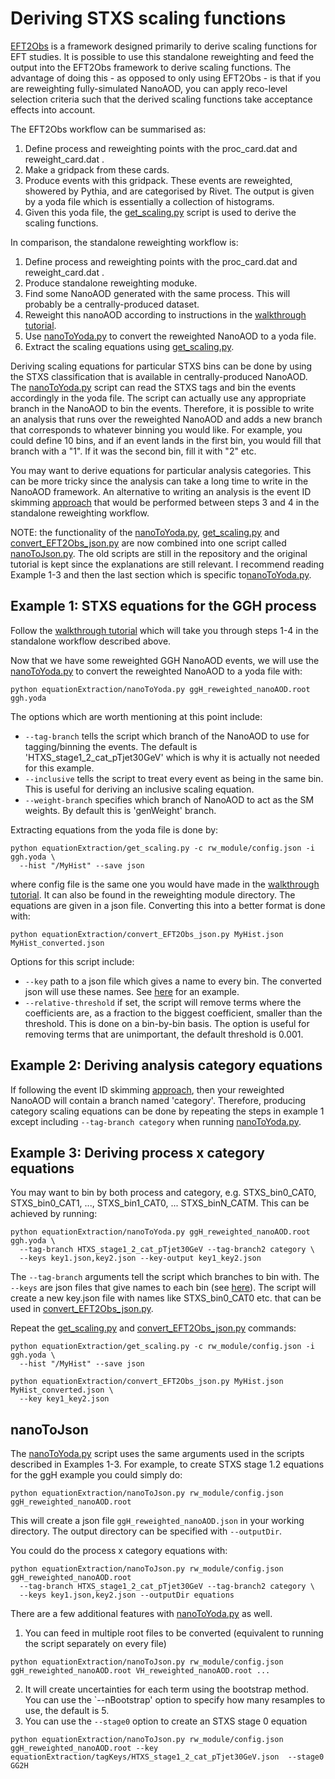 # Deriving STXS scaling functions

[EFT2Obs](https://github.com/ajgilbert/EFT2Obs) is a framework designed primarily to derive scaling functions for EFT studies. It is possible to use this standalone reweighting and feed the output into the EFT2Obs framework to derive scaling functions. The advantage of doing this - as opposed to only using EFT2Obs - is that if you are reweighting fully-simulated NanoAOD, you can apply reco-level selection criteria such that the derived scaling functions take acceptance effects into account.

The EFT2Obs workflow can be summarised as:
1. Define process and reweighting points with the proc_card.dat and reweight_card.dat .
2. Make a gridpack from these cards.
3. Produce events with this gridpack. These events are reweighted, showered by Pythia, and are categorised by Rivet. The output is given by a yoda file which is essentially a collection of histograms.
4. Given this yoda file, the [get_scaling.py](../equationExtraction/get_scaling.py) script is used to derive the scaling functions.

In comparison, the standalone reweighting workflow is:
1. Define process and reweighting points with the proc_card.dat and reweight_card.dat .
2. Produce standalone reweighting moduke.
3. Find some NanoAOD generated with the same process. This will probably be a centrally-produced dataset.
4. Reweight this nanoAOD according to instructions in the [walkthrough tutorial](walkthrough.md).
5. Use [nanoToYoda.py](../equationExtraction/nanoToYoda.py) to convert the reweighted NanoAOD to a yoda file.
6. Extract the scaling equations using [get_scaling.py](../equationExtraction/get_scaling.py).

Deriving scaling equations for particular STXS bins can be done by using the STXS classification that is available in centrally-produced NanoAOD. The [nanoToYoda.py](../equationExtraction/nanoToYoda.py) script can read the STXS tags and bin the events accordingly in the yoda file. The script can actually use any appropriate branch in the NanoAOD to bin the events. Therefore, it is possible to write an analysis that runs over the reweighted NanoAOD and adds a new branch that corresponds to whatever binning you would like. For example, you could define 10 bins, and if an event lands in the first bin, you would fill that branch with a "1". If it was the second bin, fill it with "2" etc. 

You may want to derive equations for particular analysis categories. This can be more tricky since the analysis can take a long time to write in the NanoAOD framework. An alternative to writing an analysis is the event ID skimming [approach](event_id_skimming.md) that would be performed between steps 3 and 4 in the standalone reweighting workflow.

NOTE: the functionality of the [nanoToYoda.py](../equationExtraction/nanoToYoda.py), [get_scaling.py](../equationExtraction/get_scaling.py) and [convert_EFT2Obs_json.py](../equationExtraction/convert_EFT2Obs_json.py) are now combined into one script called [nanoToJson.py](../equationExtraction/nanoToJson.py). The old scripts are still in the repository and the original tutorial is kept since the explanations are still relevant. I recommend reading Example 1-3 and then the last section which is specific to[nanoToYoda.py](../equationExtraction/nanoToYoda.py).

## Example 1: STXS equations for the GGH process

Follow the [walkthrough tutorial](walkthrough.md) which will take you through steps 1-4 in the standalone workflow described above.

Now that we have some reweighted GGH NanoAOD events, we will use the [nanoToYoda.py](../equationExtraction/nanoToYoda.py) to convert the reweighted NanoAOD to a yoda file with:
```
python equationExtraction/nanoToYoda.py ggH_reweighted_nanoAOD.root ggh.yoda
```
The options which are worth mentioning at this point include:
- `--tag-branch` tells the script which branch of the NanoAOD to use for tagging/binning the events. The default is 'HTXS_stage1_2_cat_pTjet30GeV' which is why it is actually not needed for this example.
- `--inclusive` tells the script to treat every event as being in the same bin. This is useful for deriving an inclusive scaling equation.
- `--weight-branch` specifies which branch of NanoAOD to act as the SM weights. By default this is 'genWeight' branch.

Extracting equations from the yoda file is done by:
```
python equationExtraction/get_scaling.py -c rw_module/config.json -i ggh.yoda \
  --hist "/MyHist" --save json
```
where config file is the same one you would have made in the [walkthrough tutorial](walkthrough.md). It can also be found in the reweighting module directory. The equations are given in a json file. Converting this into a better format is done with:
```
python equationExtraction/convert_EFT2Obs_json.py MyHist.json MyHist_converted.json
```
Options for this script include:
- `--key` path to a json file which gives a name to every bin. The converted json will use these names. See [here](../equationExtraction/tagKeys/HTXS_stage1_2_cat_pTjet30GeV.json) for an example.
- `--relative-threshold` if set, the script will remove terms where the coefficients are, as a fraction to the biggest coefficient, smaller than the threshold. This is done on a bin-by-bin basis. The option is useful for removing terms that are unimportant, the default threshold is 0.001.

## Example 2: Deriving analysis category equations

If following the event ID skimming [approach](event_id_skimming.md), then your reweighted NanoAOD will contain a branch named 'category'. Therefore, producing category scaling equations can be done by repeating the steps in example 1 except including `--tag-branch category` when running [nanoToYoda.py](../equationExtraction/nanoToYoda.py).

## Example 3: Deriving process x category equations

You may want to bin by both process and category, e.g. STXS_bin0_CAT0, STXS_bin0_CAT1, ..., STXS_bin1_CAT0, ... STXS_binN_CATM. This can be achieved by running:
```
python equationExtraction/nanoToYoda.py ggH_reweighted_nanoAOD.root ggh.yoda \ 
  --tag-branch HTXS_stage1_2_cat_pTjet30GeV --tag-branch2 category \ 
  --keys key1.json,key2.json --key-output key1_key2.json
```
The `--tag-branch` arguments tell the script which branches to bin with. The `--keys` are json files that give names to each bin (see [here](../equationExtraction/tagKeys/HTXS_stage1_2_cat_pTjet30GeV.json)). The script will create a new key.json file with names like STXS_bin0_CAT0 etc. that can be used in [convert_EFT2Obs_json.py](../equationExtraction/convert_EFT2Obs_json.py).

Repeat the [get_scaling.py](../equationExtraction/get_scaling.py) and [convert_EFT2Obs_json.py](../equationExtraction/convert_EFT2Obs_json.py) commands:
```
python equationExtraction/get_scaling.py -c rw_module/config.json -i ggh.yoda \
  --hist "/MyHist" --save json

python equationExtraction/convert_EFT2Obs_json.py MyHist.json MyHist_converted.json \
  --key key1_key2.json
```

## nanoToJson

The [nanoToYoda.py](../equationExtraction/nanoToYoda.py) script uses the same arguments used in the scripts described in Examples 1-3. For example, to create STXS stage 1.2 equations for the ggH example you could simply do:
```
python equationExtraction/nanoToJson.py rw_module/config.json ggH_reweighted_nanoAOD.root 
```
This will create a json file `ggH_reweighted_nanoAOD.json` in your working directory. The output directory can be specified with `--outputDir`.

You could do the process x category equations with:
```
python equationExtraction/nanoToJson.py rw_module/config.json ggH_reweighted_nanoAOD.root
  --tag-branch HTXS_stage1_2_cat_pTjet30GeV --tag-branch2 category \ 
  --keys key1.json,key2.json --outputDir equations
```

There are a few additional features with [nanoToYoda.py](../equationExtraction/nanoToYoda.py) as well. 
1. You can feed in multiple root files to be converted (equivalent to running the script separately on every file)
```
python equationExtraction/nanoToJson.py rw_module/config.json ggH_reweighted_nanoAOD.root VH_reweighted_nanoAOD.root ...
```
2. It will create uncertainties for each term using the bootstrap method. You can use the `--nBootstrap' option to specify how many resamples to use, the default is 5.
3. You can use the `--stage0` option to create an STXS stage 0 equation
```
python equationExtraction/nanoToJson.py rw_module/config.json ggH_reweighted_nanoAOD.root --key equationExtraction/tagKeys/HTXS_stage1_2_cat_pTjet30GeV.json  --stage0 GG2H
```